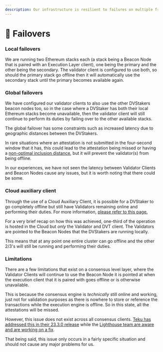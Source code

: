 ```yaml
---
description: Our infrastructure is resilient to failures on multiple fronts.
---
```


# 📡 Failovers

### Local failovers

We are running two Ethereum stacks each (a stack being a Beacon Node that is paired with an Execution Layer client), one being the primary and the other being the secondary. The validator client is configured to use both, so should the primary stack go offline then it will automatically use the secondary stack until the primary becomes available again.

### Global failovers

We have configured our validator clients to also use the other DVStakers beacon nodes too, so in the case where a DVStaker has both their local Ethereum stacks become unavailable, then the validator client will still continue to perform its duties by failing over to the other available stacks.

The global failover has some constraints such as increased latency due to geographic distances between the DVStakers.

In rare situations where an attestation is not submitted in the four-second window that it has, this could lead to the attestation being missed or having a [non-optimal inclusion distance](http://localhost:5000/s/KnJhWg57YoZq2MPfatKE/staking-glossary#inclusion-distance), but it will prevent the validator(s) from being offline.

In our experiences, we have not seen the latency between Validator Clients and Beacon Nodes cause any issues, but it is worth noting that there could be some.

### Cloud auxiliary client

Through the use of a Cloud Auxiliary Client, it is possible for a DVStaker to go completely offline but still have Validators remaining online and performing their duties. For more information, [please refer to this page.](../cloud-auxiliary-client.md)

For a very brief recap on how this was achieved, one-third of the operation is hosted in the Cloud but _only_ the Validator and DVT client. The Validators are pointed to the Beacon Nodes that the DVStakers are running locally.&#x20;

This means that at any point one entire cluster can go offline and the other 2/3's will still be running and performing their duties.

### Limitations

There are a few limitations that exist on a consensus level layer, where the Validator Clients will continue to use the Beacon Node it is pointed at when the execution client that it is paired with goes offline or is otherwise unavailable.

This is because the consensus engine is _technically_ still online and working, just not for validation purposes as there is nowhere to store or reference the transactions while the execution engine is offline. So in this state, all the attestations will be missed.

However, this issue does not exist across all consensus clients. [Teku has addressed this in their 23.3.0 release](https://github.com/ConsenSys/teku/releases/tag/23.3.0) while the [Lighthouse team are aware and are working on a fix](https://github.com/sigp/lighthouse/issues/3613).

That being said, this issue only occurs in a fairly specific situation and should not cause any major problems for us.
